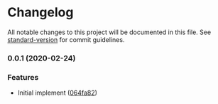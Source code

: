 # Changelog

All notable changes to this project will be documented in this file. See [standard-version](https://github.com/conventional-changelog/standard-version) for commit guidelines.

### 0.0.1 (2020-02-24)

### Features

- Initial implement ([064fa82](https://github.com/wadackel/puppeteer-element2selector/commit/064fa82991d6f9cf83864373abd962c6e8678de5))
